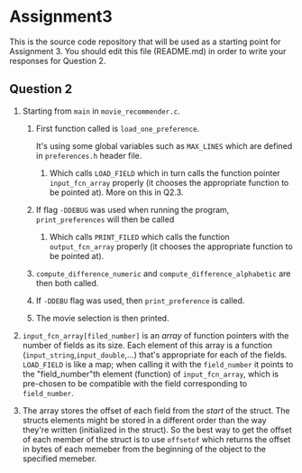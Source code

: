# Assignment3

This is the source code repository that will be used as a starting point for Assignment 3. You should edit this file (README.md) in order to write your responses for Question 2.

## Question 2

1.  Starting from `main` in `movie_recommender.c`.
    1. First function called is `load_one_preference`. 

        It's using some global variables such as `MAX_LINES` which are defined in `preferences.h` header file.

       1. Which calls `LOAD_FIELD` which in turn calls the function pointer `input_fcn_array` properly (it chooses the appropriate function to be pointed at). More on this in Q2.3.

    1. If flag `-DDEBUG` was used when running the program, `print_preferences` will then be called
        1. Which calls `PRINT_FILED` which calls the function `output_fcn_array` properly (it chooses the appropriate function to be pointed at).
    
    1. `compute_difference_numeric` and `compute_difference_alphabetic` are then both called.

    1. If `-DDEBU` flag was used, then `print_preference` is called.
    
    1. The movie selection is then printed.

1. `input_fcn_array[filed_number]` is an *array* of function pointers with the number of fields as its size. Each element of this array is a function (`input_string`,`input_double`,...) that's appropriate for each of the fields. 
`LOAD_FIELD` is like a map; when calling it with the `field_number` it points to the "field_number"th element (function) of `input_fcn_array`, which is pre-chosen to be compatible with the field corresponding to `field_number`.

1. The array stores the offset of each field from the *start* of the struct. The structs elements might be stored in a different order than the way they're written (initialized in the struct). So the best way to get the offset of each member of the struct is to use `offsetof` which returns the offset in bytes of each memeber from the beginning of the object to the specified memeber.
